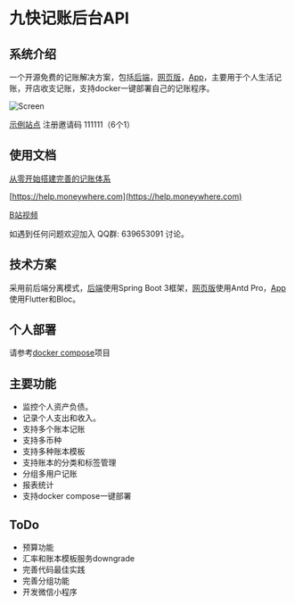 # 九快记账后台API

## 系统介绍
一个开源免费的记账解决方案，包括[后端](https://github.com/getmoneynote/moneynote-api)，[网页版](https://github.com/getmoneynote/moneywhere-user-fe)，[App](https://github.com/getmoneynote/moneywhere_user_flutter)，主要用于个人生活记账，开店收支记账，支持docker一键部署自己的记账程序。

![Screen](https://raw.githubusercontent.com/getmoneynote/moneynote-api/main/screencapture.png "Screen Shot")

[示例站点](https://demo.moneywhere.com)  注册邀请码 111111（6个1）

## 使用文档
[从零开始搭建完善的记账体系](https://sspai.com/post/58025)

[https://help.moneywhere.com](https://help.moneywhere.com)

[B站视频](https://www.bilibili.com/video/BV1vz4y1i7dz)

如遇到任何问题欢迎加入 QQ群: 639653091 讨论。

## 技术方案
采用前后端分离模式，[后端](https://github.com/getmoneynote/moneynote-api)使用Spring Boot 3框架，[网页版](https://github.com/getmoneynote/moneywhere-user-fe)使用Antd Pro，[App](https://github.com/getmoneynote/moneywhere_user_flutter)使用Flutter和Bloc。

## 个人部署
请参考[docker compose](https://github.com/getmoneynote/docker-compose-moneywhere)项目

## 主要功能

- 监控个人资产负债。
- 记录个人支出和收入。
- 支持多个账本记账
- 支持多币种
- 支持多种账本模板
- 支持账本的分类和标签管理
- 分组多用户记账
- 报表统计
- 支持docker compose一键部署

## ToDo
- 预算功能
- 汇率和账本模板服务downgrade
- 完善代码最佳实践
- 完善分组功能
- 开发微信小程序
